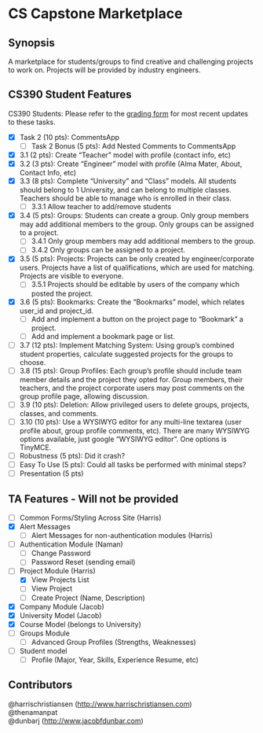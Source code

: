 # CS Capstone Marketplace

## Synopsis

A marketplace for students/groups to find creative and challenging projects to work on. Projects will be provided by industry engineers.  

## CS390 Student Features

CS390 Students: Please refer to the [grading form](https://docs.google.com/document/d/1owkuHpkWHiZVTyX7PPE0SZMQ5wUxfQFdkWwn8CsJHo0/edit?usp=sharing) for most recent updates to these tasks.

- [x] Task 2 (10 pts): CommentsApp
	- [ ] Task 2 Bonus (5 pts): Add Nested Comments to CommentsApp
- [x] 3.1 (2 pts): Create “Teacher” model with profile (contact info, etc)
- [x] 3.2 (3 pts): Create “Engineer” model with profile (Alma Mater, About, Contact Info, etc)
- [x] 3.3 (8 pts): Complete “University” and “Class” models. All students should belong to 1 University, and can belong to multiple classes. Teachers should be able to manage who is enrolled in their class.
	- [ ] 3.3.1 Allow teacher to add/remove students
- [x] 3.4 (5 pts): Groups: Students can create a group. Only group members may add additional members to the group. Only groups can be assigned to a project.
	- [ ] 3.4.1 Only group members may add additional members to the group.
	- [ ] 3.4.2 Only groups can be assigned to a project.
- [x] 3.5 (5 pts): Projects: Projects can be only created by engineer/corporate users. Projects have a list of qualifications, which are used for matching. Projects are visible to everyone.
	- [ ] 3.5.1 Projects should be editable by users of the company which posted the project.
- [x] 3.6 (5 pts): Bookmarks: Create the “Bookmarks” model, which relates user_id and project_id.
	- [ ] Add and implement a button on the project page to “Bookmark” a project.
	- [ ] Add and implement a bookmark page or list.
- [ ] 3.7 (12 pts): Implement Matching System: Using group’s combined student properties, calculate suggested projects for the groups to choose.
- [ ] 3.8 (15 pts): Group Profiles: Each group’s profile should include team member details and the project they opted for. Group members, their teachers, and the project corporate users may post comments on the group profile page, allowing discussion.
- [ ] 3.9 (10 pts): Deletion: Allow privileged users to delete groups, projects, classes, and comments.
- [ ] 3.10 (10 pts): Use a WYSIWYG editor for any multi-line textarea (user profile about, group profile comments, etc). There are many WYSIWYG options available, just google “WYSIWYG editor”. One options is TinyMCE.
- [ ] Robustness (5 pts): Did it crash?
- [ ] Easy To Use (5 pts): Could all tasks be performed with minimal steps?
- [ ] Presentation (5 pts)

## TA Features - Will not be provided

- [ ] Common Forms/Styling Across Site (Harris)
- [X] Alert Messages
	- [ ] Alert Messages for non-authentication modules (Harris)
- [ ] Authentication Module (Naman)
	- [ ] Change Password
	- [ ] Password Reset (sending email)
- [ ] Project Module (Harris)
	- [X] View Projects List
	- [ ] View Project
	- [ ] Create Project (Name, Description)
- [X] Company Module (Jacob)
- [X] University Model (Jacob)
- [X] Course Model (belongs to University)
- [ ] Groups Module
	- [ ] Advanced Group Profiles (Strengths, Weaknesses)
- [ ] Student model
	- [ ] Profile (Major, Year, Skills, Experience Resume, etc)

## Contributors

@harrischristiansen (http://www.harrischristiansen.com)  
@thenamanpat  
@dunbarj (http://www.jacobfdunbar.com)
